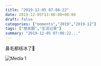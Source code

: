 ```yaml
---
title: "2019-12-05 07:06:22"
date: 2019-12-05T13:00:00+08:00
draft: false
categories: ["moments","2019","2019-12"]
tags: ["朋友圈","生活记录"]
summary: "2019-12-05 07:06:22..."
---
```


鼻毛都结冰了🥶

![Media 1](/Moments/photos/2019-12-05/201912050706220.jpg)

